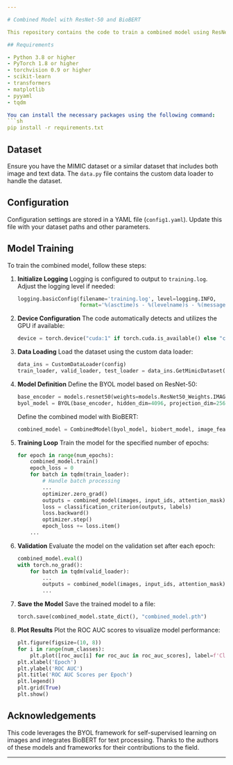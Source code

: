 ```yaml
---

# Combined Model with ResNet-50 and BioBERT

This repository contains the code to train a combined model using ResNet-50 and BioBERT for multi-modal data. The model leverages BYOL (Bootstrap Your Own Latent) for self-supervised learning on images and integrates it with BioBERT for textual data processing.

## Requirements

- Python 3.8 or higher
- PyTorch 1.8 or higher
- torchvision 0.9 or higher
- scikit-learn
- transformers
- matplotlib
- pyyaml
- tqdm

You can install the necessary packages using the following command:
```sh
pip install -r requirements.txt
```

## Dataset

Ensure you have the MIMIC dataset or a similar dataset that includes both image and text data. The `data.py` file contains the custom data loader to handle the dataset.

## Configuration

Configuration settings are stored in a YAML file (`config1.yaml`). Update this file with your dataset paths and other parameters.

## Model Training

To train the combined model, follow these steps:

1. **Initialize Logging**
   Logging is configured to output to `training.log`. Adjust the logging level if needed:
   ```python
   logging.basicConfig(filename='training.log', level=logging.INFO, 
                       format='%(asctime)s - %(levelname)s - %(message)s')
   ```

2. **Device Configuration**
   The code automatically detects and utilizes the GPU if available:
   ```python
   device = torch.device("cuda:1" if torch.cuda.is_available() else "cpu")
   ```

3. **Data Loading**
   Load the dataset using the custom data loader:
   ```python
   data_ins = CustomDataLoader(config)
   train_loader, valid_loader, test_loader = data_ins.GetMimicDataset()
   ```

4. **Model Definition**
   Define the BYOL model based on ResNet-50:
   ```python
   base_encoder = models.resnet50(weights=models.ResNet50_Weights.IMAGENET1K_V1).to(device)
   byol_model = BYOL(base_encoder, hidden_dim=4096, projection_dim=256, num_classes=num_classes).to(device)
   ```

   Define the combined model with BioBERT:
   ```python
   combined_model = CombinedModel(byol_model, biobert_model, image_feature_dim, text_feature_dim).to(device)
   ```

5. **Training Loop**
   Train the model for the specified number of epochs:
   ```python
   for epoch in range(num_epochs):
       combined_model.train()
       epoch_loss = 0
       for batch in tqdm(train_loader):
           # Handle batch processing
           ...
           optimizer.zero_grad()
           outputs = combined_model(images, input_ids, attention_mask)
           loss = classification_criterion(outputs, labels)
           loss.backward()
           optimizer.step()
           epoch_loss += loss.item()
       ...
   ```

6. **Validation**
   Evaluate the model on the validation set after each epoch:
   ```python
   combined_model.eval()
   with torch.no_grad():
       for batch in tqdm(valid_loader):
           ...
           outputs = combined_model(images, input_ids, attention_mask)
           ...
   ```

7. **Save the Model**
   Save the trained model to a file:
   ```python
   torch.save(combined_model.state_dict(), "combined_model.pth")
   ```

8. **Plot Results**
   Plot the ROC AUC scores to visualize model performance:
   ```python
   plt.figure(figsize=(10, 8))
   for i in range(num_classes):
       plt.plot([roc_auc[i] for roc_auc in roc_auc_scores], label=f'Class {i}')
   plt.xlabel('Epoch')
   plt.ylabel('ROC AUC')
   plt.title('ROC AUC Scores per Epoch')
   plt.legend()
   plt.grid(True)
   plt.show()
   ```

## Acknowledgements

This code leverages the BYOL framework for self-supervised learning on images and integrates BioBERT for text processing. Thanks to the authors of these models and frameworks for their contributions to the field.

---
```

